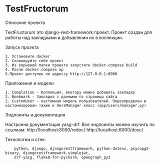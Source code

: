 # TestFructorum

Описание проекта

TestFructorum это django-rest-framework проект. Проект создан для работы над закладками и добывлении их в коллекции.

Запуск проэкта

    1. Установите docker
    2. Склонируйте себе проект 
    3. Из корневой папки проекта запустите docker-compose build
    4. После docker-compose up
    5.Проект доступен по адрессу http://127.0.0.1:8000

Приложения и модели

    1. Complation - Коллекция, вкотору можно добавить закладку
    2. Bookmark - Закладка с данными со страницы сайта
    2. CustomUser - кастомная модель пользователей. Переопределен и кастомизирован также и UersManager класс (app/users/manager.py)


Эндпоинты и документация

  Настроена документация yasg-drf. Все эндпоинты можно изучить по ссылкам: http://localhost:8000/redoc/ http://localhost:8000/dosc/


Технологии и стек:

        python, django, djangorestframework, python-dotenv, psycopg2-binary, djangorestframework-simplejwt,
        drf-yasg, flake8-for-pycharm, opengraph_py3

